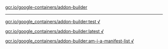 [gcr.io/google-containers/addon-builder](https://hub.docker.com/r/anjia0532/addon-builder/tags/) 

----
[gcr.io/google_containers/addon-builder:test √](https://hub.docker.com/r/anjia0532/addon-builder/tags/)

[gcr.io/google_containers/addon-builder:latest √](https://hub.docker.com/r/anjia0532/addon-builder/tags/)

[gcr.io/google_containers/addon-builder:am-i-a-manifest-list √](https://hub.docker.com/r/anjia0532/addon-builder/tags/)

